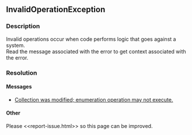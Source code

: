 ## InvalidOperationException
### Description
Invalid operations occur when code performs logic that goes against a system.  
Read the message associated with the error to get context associated with the error.

### Resolution
#### Messages
- [Collection was modified; enumeration operation may not execute.](InvalidOperationException/Collection%20Was%20Modified.md)

#### Other
Please <<report-issue.html>> so this page can be improved.  